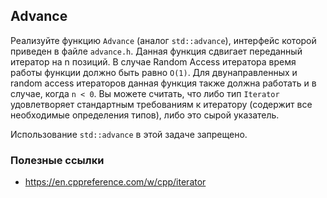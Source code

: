 ## Advance

Реализуйте функцию `Advance` (аналог `std::advance`),
интерфейс которой приведен в файле `advance.h`.
Данная функция сдвигает переданный итератор на n позиций.
В случае Random Access итератора время работы функции должно
быть равно `O(1)`. Для двунаправленных и random access итераторов данная
функция также должна работать и в случае, когда `n < 0`.
Вы можете считать, что либо тип `Iterator` удовлетворяет стандартным
требованиям к итератору (содержит все необходимые определения типов),
либо это сырой указатель.

Использование `std::advance` в этой задаче запрещено.

### Полезные ссылки
* https://en.cppreference.com/w/cpp/iterator
